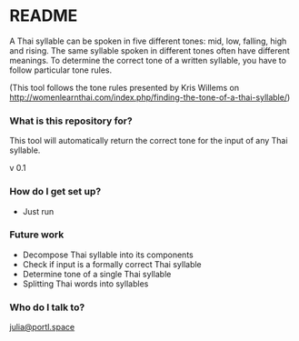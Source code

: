 # README #

A Thai syllable can be spoken in five different tones: mid, low, falling, high and rising.
The same syllable spoken in different tones often have different meanings.
To determine the correct tone of a written syllable, you have to follow particular tone rules.

(This tool follows the tone rules presented by Kris Willems on 
http://womenlearnthai.com/index.php/finding-the-tone-of-a-thai-syllable/)

### What is this repository for? ###

This tool will automatically return the correct tone for the input of any Thai syllable.

v 0.1

### How do I get set up? ###

* Just run

### Future work ###

* Decompose Thai syllable into its components
* Check if input is a formally correct Thai syllable
* Determine tone of a single Thai syllable
* Splitting Thai words into syllables


### Who do I talk to? ###

julia@portl.space